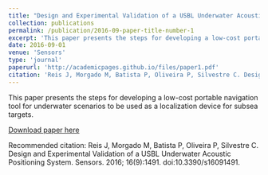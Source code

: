 ```yaml
---
title: "Design and Experimental Validation of a USBL Underwater Acoustic Positioning System"
collection: publications
permalink: /publication/2016-09-paper-title-number-1
excerpt: 'This paper presents the steps for developing a low-cost portable navigation tool for underwater scenarios to be used as a localization device for subsea targets.'
date: 2016-09-01
venue: 'Sensors'
type: 'journal'
paperurl: 'http://academicpages.github.io/files/paper1.pdf'
citation: 'Reis J, Morgado M, Batista P, Oliveira P, Silvestre C. Design and Experimental Validation of a USBL Underwater Acoustic Positioning System. Sensors. 2016; 16(9):1491. https://doi.org/10.3390/s16091491'
---
```

This paper presents the steps for developing a low-cost portable navigation tool for underwater scenarios to be used as a localization device for subsea targets.

[Download paper here](http://academicpages.github.io/files/paper1.pdf)

Recommended citation: Reis J, Morgado M, Batista P, Oliveira P, Silvestre C. Design and Experimental Validation of a USBL Underwater Acoustic Positioning System. Sensors. 2016; 16(9):1491. doi:10.3390/s16091491.
